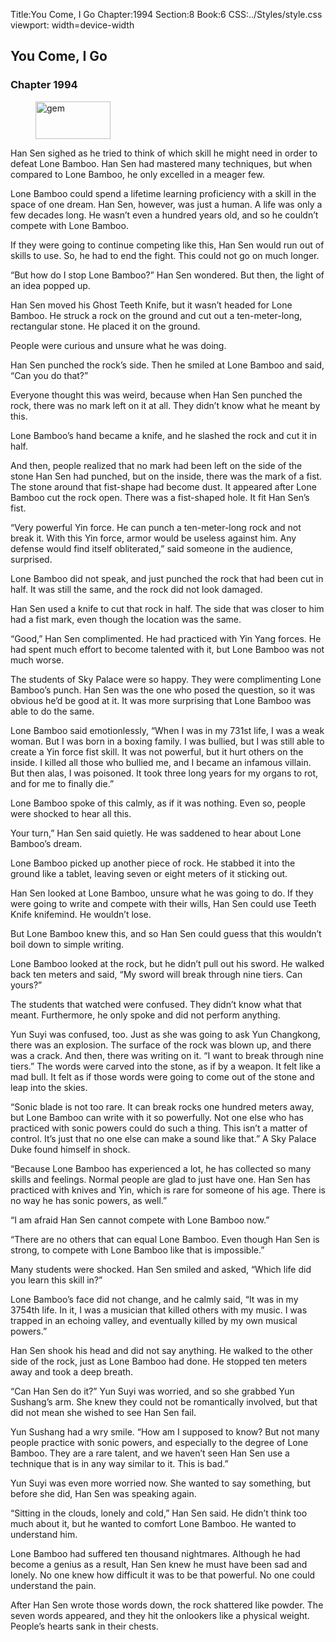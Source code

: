 Title:You Come, I Go 
Chapter:1994 
Section:8 
Book:6 
CSS:../Styles/style.css 
viewport: width=device-width
  
## You Come, I Go
### Chapter 1994
  
<figure>
	<img src="../Images/gem.gif" alt="gem" id="gem" width="120" height="60" />
</figure>
  

  
Han Sen sighed as he tried to think of which skill he might need in order to defeat Lone Bamboo. Han Sen had mastered many techniques, but when compared to Lone Bamboo, he only excelled in a meager few.

Lone Bamboo could spend a lifetime learning proficiency with a skill in the space of one dream. Han Sen, however, was just a human. A life was only a few decades long. He wasn’t even a hundred years old, and so he couldn’t compete with Lone Bamboo.

If they were going to continue competing like this, Han Sen would run out of skills to use. So, he had to end the fight. This could not go on much longer.

“But how do I stop Lone Bamboo?” Han Sen wondered. But then, the light of an idea popped up.

Han Sen moved his Ghost Teeth Knife, but it wasn’t headed for Lone Bamboo. He struck a rock on the ground and cut out a ten-meter-long, rectangular stone. He placed it on the ground.

People were curious and unsure what he was doing.

Han Sen punched the rock’s side. Then he smiled at Lone Bamboo and said, “Can you do that?”

Everyone thought this was weird, because when Han Sen punched the rock, there was no mark left on it at all. They didn’t know what he meant by this.

Lone Bamboo’s hand became a knife, and he slashed the rock and cut it in half.

And then, people realized that no mark had been left on the side of the stone Han Sen had punched, but on the inside, there was the mark of a fist. The stone around that fist-shape had become dust. It appeared after Lone Bamboo cut the rock open. There was a fist-shaped hole. It fit Han Sen’s fist.

“Very powerful Yin force. He can punch a ten-meter-long rock and not break it. With this Yin force, armor would be useless against him. Any defense would find itself obliterated,” said someone in the audience, surprised.

Lone Bamboo did not speak, and just punched the rock that had been cut in half. It was still the same, and the rock did not look damaged.

Han Sen used a knife to cut that rock in half. The side that was closer to him had a fist mark, even though the location was the same.

“Good,” Han Sen complimented. He had practiced with Yin Yang forces. He had spent much effort to become talented with it, but Lone Bamboo was not much worse.

The students of Sky Palace were so happy. They were complimenting Lone Bamboo’s punch. Han Sen was the one who posed the question, so it was obvious he’d be good at it. It was more surprising that Lone Bamboo was able to do the same.

Lone Bamboo said emotionlessly, “When I was in my 731st life, I was a weak woman. But I was born in a boxing family. I was bullied, but I was still able to create a Yin force fist skill. It was not powerful, but it hurt others on the inside. I killed all those who bullied me, and I became an infamous villain. But then alas, I was poisoned. It took three long years for my organs to rot, and for me to finally die.”

Lone Bamboo spoke of this calmly, as if it was nothing. Even so, people were shocked to hear all this.

Your turn,” Han Sen said quietly. He was saddened to hear about Lone Bamboo’s dream.

Lone Bamboo picked up another piece of rock. He stabbed it into the ground like a tablet, leaving seven or eight meters of it sticking out.

Han Sen looked at Lone Bamboo, unsure what he was going to do. If they were going to write and compete with their wills, Han Sen could use Teeth Knife knifemind. He wouldn’t lose.

But Lone Bamboo knew this, and so Han Sen could guess that this wouldn’t boil down to simple writing.

Lone Bamboo looked at the rock, but he didn’t pull out his sword. He walked back ten meters and said, “My sword will break through nine tiers. Can yours?”

The students that watched were confused. They didn’t know what that meant. Furthermore, he only spoke and did not perform anything.

Yun Suyi was confused, too. Just as she was going to ask Yun Changkong, there was an explosion. The surface of the rock was blown up, and there was a crack. And then, there was writing on it. “I want to break through nine tiers.” The words were carved into the stone, as if by a weapon. It felt like a mad bull. It felt as if those words were going to come out of the stone and leap into the skies.

“Sonic blade is not too rare. It can break rocks one hundred meters away, but Lone Bamboo can write with it so powerfully. Not one else who has practiced with sonic powers could do such a thing. This isn’t a matter of control. It’s just that no one else can make a sound like that.” A Sky Palace Duke found himself in shock.

“Because Lone Bamboo has experienced a lot, he has collected so many skills and feelings. Normal people are glad to just have one. Han Sen has practiced with knives and Yin, which is rare for someone of his age. There is no way he has sonic powers, as well.”

“I am afraid Han Sen cannot compete with Lone Bamboo now.”

“There are no others that can equal Lone Bamboo. Even though Han Sen is strong, to compete with Lone Bamboo like that is impossible.”

Many students were shocked. Han Sen smiled and asked, “Which life did you learn this skill in?”

Lone Bamboo’s face did not change, and he calmly said, “It was in my 3754th life. In it, I was a musician that killed others with my music. I was trapped in an echoing valley, and eventually killed by my own musical powers.”

Han Sen shook his head and did not say anything. He walked to the other side of the rock, just as Lone Bamboo had done. He stopped ten meters away and took a deep breath.

“Can Han Sen do it?” Yun Suyi was worried, and so she grabbed Yun Sushang’s arm. She knew they could not be romantically involved, but that did not mean she wished to see Han Sen fail.

Yun Sushang had a wry smile. “How am I supposed to know? But not many people practice with sonic powers, and especially to the degree of Lone Bamboo. They are a rare talent, and we haven’t seen Han Sen use a technique that is in any way similar to it. This is bad.”

Yun Suyi was even more worried now. She wanted to say something, but before she did, Han Sen was speaking again.

“Sitting in the clouds, lonely and cold,” Han Sen said. He didn’t think too much about it, but he wanted to comfort Lone Bamboo. He wanted to understand him.

Lone Bamboo had suffered ten thousand nightmares. Although he had become a genius as a result, Han Sen knew he must have been sad and lonely. No one knew how difficult it was to be that powerful. No one could understand the pain.

After Han Sen wrote those words down, the rock shattered like powder. The seven words appeared, and they hit the onlookers like a physical weight. People’s hearts sank in their chests.